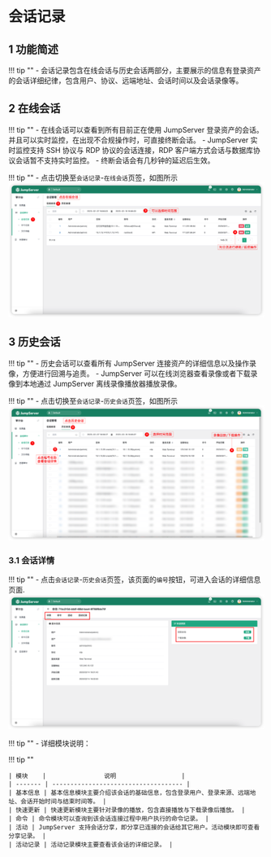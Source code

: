# 会话记录
## 1 功能简述
!!! tip ""
    - 会话记录包含在线会话与历史会话两部分，主要展示的信息有登录资产的会话详细纪律，包含用户、协议、远端地址、会话时间以及会话录像等。

## 2 在线会话
!!! tip ""
    - 在线会话可以查看到所有目前正在使用 JumpServer 登录资产的会话。并且可以实时监控，在出现不合规操作时，可直接终断会话。
    - JumpServer 实时监控支持 SSH 协议与 RDP 协议的会话连接，RDP 客户端方式会话与数据库协议会话暂不支持实时监控。
    - 终断会话会有几秒钟的延迟后生效。

!!! tip ""
    - 点击切换至`会话记录`-`在线会话`页签，如图所示
![session_record01](../../../img/session_record01.png)

## 3 历史会话
!!! tip ""
    - 历史会话可以查看所有 JumpServer 连接资产的详细信息以及操作录像，方便进行回溯与追责。
    - JumpServer 可以在线浏览器查看录像或者下载录像到本地通过 JumpServer 离线录像播放器播放录像。

!!! tip ""
    - 点击切换至`会话记录`-`历史会话`页签，如图所示
![session_record02](../../../img/session_record02.png)

### 3.1 会话详情
!!! tip ""
    - 点击`会话记录`-`历史会话`页签，该页面的`编号`按钮，可进入会话的详细信息页面.
![session_record03](../../../img/session_record03.png)  

!!! tip ""
    - 详细模块说明：

!!! tip ""

    | 模块    |                说明                  |
    | ------- | ------------------------------------ |
    | 基本信息 | 基本信息模块主要介绍该会话的基础信息，包含登录用户、登录来源、远端地址、会话开始时间与结束时间等。 |
    | 快速更新 | 快速更新模块主要针对录像的播放，包含直接播放与下载录像后播放。 |
    | 命令 | 命令模块可以查询到该会话连接过程中用户执行的命令记录。 |
    | 活动 | JumpServer 支持会话分享，即分享已连接的会话给其它用户。活动模块即可查看分享记录。 |
    | 活动记录 | 活动记录模块主要查看该会话的详细记录。 |
